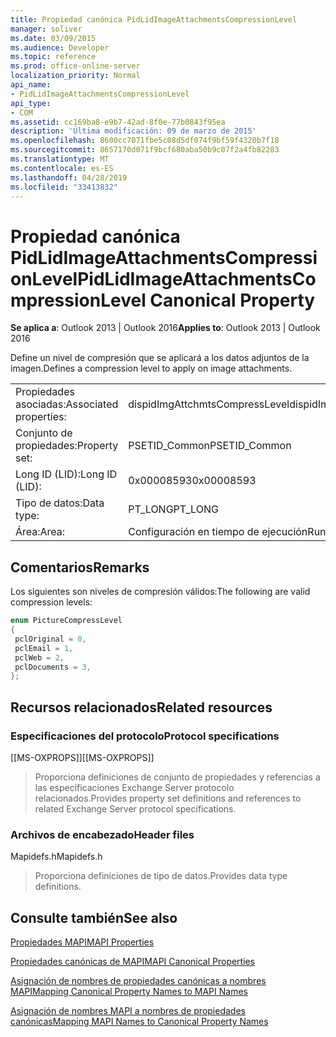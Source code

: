 ```yaml
---
title: Propiedad canónica PidLidImageAttachmentsCompressionLevel
manager: soliver
ms.date: 03/09/2015
ms.audience: Developer
ms.topic: reference
ms.prod: office-online-server
localization_priority: Normal
api_name:
- PidLidImageAttachmentsCompressionLevel
api_type:
- COM
ms.assetid: cc169ba8-e9b7-42ad-8f0e-77b0843f95ea
description: 'Última modificación: 09 de marzo de 2015'
ms.openlocfilehash: 8600cc7071fbe5c08d5df074f9bf59f4320b7f18
ms.sourcegitcommit: 8657170d071f9bcf680aba50b9c07f2a4fb82283
ms.translationtype: MT
ms.contentlocale: es-ES
ms.lasthandoff: 04/28/2019
ms.locfileid: "33413832"
---
```

# <a name="pidlidimageattachmentscompressionlevel-canonical-property"></a><span data-ttu-id="0e315-103">Propiedad canónica PidLidImageAttachmentsCompressionLevel</span><span class="sxs-lookup"><span data-stu-id="0e315-103">PidLidImageAttachmentsCompressionLevel Canonical Property</span></span>

  
  
<span data-ttu-id="0e315-104">**Se aplica a**: Outlook 2013 | Outlook 2016</span><span class="sxs-lookup"><span data-stu-id="0e315-104">**Applies to**: Outlook 2013 | Outlook 2016</span></span> 
  
<span data-ttu-id="0e315-105">Define un nivel de compresión que se aplicará a los datos adjuntos de la imagen.</span><span class="sxs-lookup"><span data-stu-id="0e315-105">Defines a compression level to apply on image attachments.</span></span>
  
|||
|:-----|:-----|
|<span data-ttu-id="0e315-106">Propiedades asociadas:</span><span class="sxs-lookup"><span data-stu-id="0e315-106">Associated properties:</span></span>  <br/> |<span data-ttu-id="0e315-107">dispidImgAttchmtsCompressLevel</span><span class="sxs-lookup"><span data-stu-id="0e315-107">dispidImgAttchmtsCompressLevel</span></span>  <br/> |
|<span data-ttu-id="0e315-108">Conjunto de propiedades:</span><span class="sxs-lookup"><span data-stu-id="0e315-108">Property set:</span></span>  <br/> |<span data-ttu-id="0e315-109">PSETID_Common</span><span class="sxs-lookup"><span data-stu-id="0e315-109">PSETID_Common</span></span>  <br/> |
|<span data-ttu-id="0e315-110">Long ID (LID):</span><span class="sxs-lookup"><span data-stu-id="0e315-110">Long ID (LID):</span></span>  <br/> |<span data-ttu-id="0e315-111">0x00008593</span><span class="sxs-lookup"><span data-stu-id="0e315-111">0x00008593</span></span>  <br/> |
|<span data-ttu-id="0e315-112">Tipo de datos:</span><span class="sxs-lookup"><span data-stu-id="0e315-112">Data type:</span></span>  <br/> |<span data-ttu-id="0e315-113">PT_LONG</span><span class="sxs-lookup"><span data-stu-id="0e315-113">PT_LONG</span></span>  <br/> |
|<span data-ttu-id="0e315-114">Área:</span><span class="sxs-lookup"><span data-stu-id="0e315-114">Area:</span></span>  <br/> |<span data-ttu-id="0e315-115">Configuración en tiempo de ejecución</span><span class="sxs-lookup"><span data-stu-id="0e315-115">Run-time configuration</span></span>  <br/> |
   
## <a name="remarks"></a><span data-ttu-id="0e315-116">Comentarios</span><span class="sxs-lookup"><span data-stu-id="0e315-116">Remarks</span></span>

<span data-ttu-id="0e315-117">Los siguientes son niveles de compresión válidos:</span><span class="sxs-lookup"><span data-stu-id="0e315-117">The following are valid compression levels:</span></span>
  
```cpp
enum PictureCompressLevel
{
 pclOriginal = 0,
 pclEmail = 1,
 pclWeb = 2,
 pclDocuments = 3,
};
```

## <a name="related-resources"></a><span data-ttu-id="0e315-118">Recursos relacionados</span><span class="sxs-lookup"><span data-stu-id="0e315-118">Related resources</span></span>

### <a name="protocol-specifications"></a><span data-ttu-id="0e315-119">Especificaciones del protocolo</span><span class="sxs-lookup"><span data-stu-id="0e315-119">Protocol specifications</span></span>

<span data-ttu-id="0e315-120">[[MS-OXPROPS]]</span><span class="sxs-lookup"><span data-stu-id="0e315-120">[[MS-OXPROPS]]</span></span> 
  
> <span data-ttu-id="0e315-121">Proporciona definiciones de conjunto de propiedades y referencias a las especificaciones Exchange Server protocolo relacionados.</span><span class="sxs-lookup"><span data-stu-id="0e315-121">Provides property set definitions and references to related Exchange Server protocol specifications.</span></span>
    
### <a name="header-files"></a><span data-ttu-id="0e315-122">Archivos de encabezado</span><span class="sxs-lookup"><span data-stu-id="0e315-122">Header files</span></span>

<span data-ttu-id="0e315-123">Mapidefs.h</span><span class="sxs-lookup"><span data-stu-id="0e315-123">Mapidefs.h</span></span>
  
> <span data-ttu-id="0e315-124">Proporciona definiciones de tipo de datos.</span><span class="sxs-lookup"><span data-stu-id="0e315-124">Provides data type definitions.</span></span>
    
## <a name="see-also"></a><span data-ttu-id="0e315-125">Consulte también</span><span class="sxs-lookup"><span data-stu-id="0e315-125">See also</span></span>



[<span data-ttu-id="0e315-126">Propiedades MAPI</span><span class="sxs-lookup"><span data-stu-id="0e315-126">MAPI Properties</span></span>](mapi-properties.md)
  
[<span data-ttu-id="0e315-127">Propiedades canónicas de MAPI</span><span class="sxs-lookup"><span data-stu-id="0e315-127">MAPI Canonical Properties</span></span>](mapi-canonical-properties.md)
  
[<span data-ttu-id="0e315-128">Asignación de nombres de propiedades canónicas a nombres MAPI</span><span class="sxs-lookup"><span data-stu-id="0e315-128">Mapping Canonical Property Names to MAPI Names</span></span>](mapping-canonical-property-names-to-mapi-names.md)
  
[<span data-ttu-id="0e315-129">Asignación de nombres MAPI a nombres de propiedades canónicas</span><span class="sxs-lookup"><span data-stu-id="0e315-129">Mapping MAPI Names to Canonical Property Names</span></span>](mapping-mapi-names-to-canonical-property-names.md)

